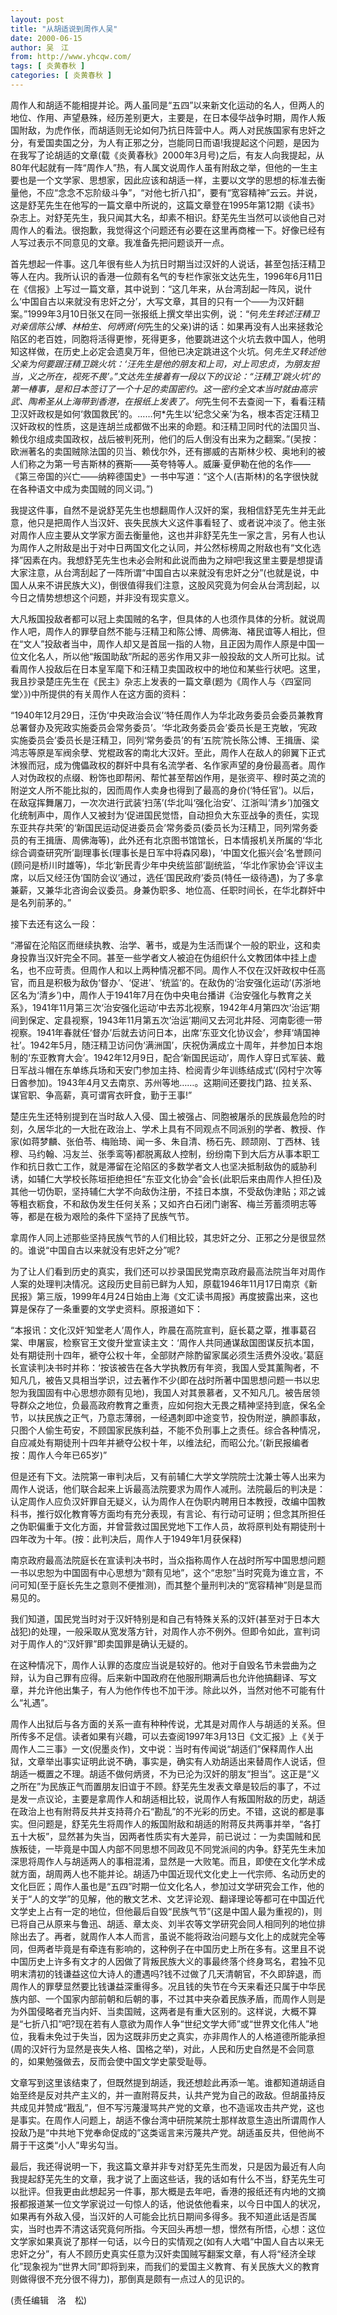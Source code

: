 ```yaml
---
layout: post
title: "从胡适说到周作人吴"
date: 2000-06-15
author: 吴　江
from: http://www.yhcqw.com/
tags: [ 炎黄春秋 ]
categories: [ 炎黄春秋 ]
---
```





周作人和胡适不能相提并论。两人虽同是“五四”以来新文化运动的名人，但两人的地位、作用、声望悬殊，经历差别更大，主要是，在日本侵华战争时期，周作人叛国附敌，为虎作伥，而胡适则无论如何乃抗日阵营中人。两人对民族国家有忠奸之分，有爱国卖国之分，为人有正邪之分，岂能同日而语!我提起这个问题，是因为在我写了论胡适的文章(载《炎黄春秋》2000年3月号)之后，有友人向我提起，从80年代起就有一阵“周作人”热，有人属文说周作人虽有附敌之举，但他的一生主要也是一个文学家、思想家，因此应该和胡适一样，主要以文学的思想的标准去衡量他，不应“念念不忘阶级斗争”，“对他七折八扣”，要有“宽容精神”云云。并说，这是舒芜先生在他写的一篇文章中所说的，这篇文章登在1995年第12期《读书》杂志上。对舒芜先生，我只闻其大名，却素不相识。舒芜先生当然可以谈他自己对周作人的看法。很抱歉，我觉得这个问题还有必要在这里再商榷一下。好像已经有人写过表示不同意见的文章。我准备先把问题谈开一点。


首先想起一件事。这几年很有些人为抗日时期当过汉奸的人说话，甚至包括汪精卫等人在内。我所认识的香港一位颇有名气的专栏作家张文达先生，1996年6月11日在《信报》上写过一篇文章，其中说到：“这几年来，从台湾刮起一阵风，说什么‘中国自古以来就没有忠奸之分’，大写文章，其目的只有一个——为汉奸翻案。”1999年3月10日张又在同一张报纸上撰文举出实例，说：“何*先生转述汪精卫对亲信陈公博、林柏生、何炳贤(何*先生的父亲)讲的话：如果再没有人出来拯救沦陷区的老百姓，同胞将活得更惨，死得更多，他要跳进这个火坑去救中国人，他明知这样做，在历史上必定会遗臭万年，但他已决定跳进这个火坑。何*先生又转述他父亲为何要跟汪精卫跳火坑：‘汪先生是他的朋友和上司，对上司忠贞，为朋友担当，义之所在，视死不畏’。”文达先生接着有一段以下的议论：“汪精卫‘跳火坑’的第一椿事，是和日本签订了一个十足的卖国密约。这一密约全文本当时就由高宗武、陶希圣从上海带到香港，在报纸上发表了。何*先生何不去查阅一下，看看汪精卫汉奸政权是如何‘救国救民’的。……何*先生以‘纪念父亲’为名，根本否定汪精卫汉奸政权的性质，这是连胡兰成都做不出来的命题。和汪精卫同时代的法国贝当、赖伐尔组成卖国政权，战后被判死刑，他们的后人倒没有出来为之翻案。”(吴按：欧洲著名的卖国贼除法国的贝当、赖伐尔外，还有挪威的吉斯林少校、奥地利的被人们称之为第一号吉斯林的赛斯——英夸特等人。威廉·夏伊勒在他的名作——《第三帝国的兴亡——纳粹德国史》一书中写道：“这个人(吉斯林)的名字很快就在各种语文中成为卖国贼的同义词。”)


我提这件事，自然不是说舒芜先生也想翻周作人汉奸的案，我相信舒芜先生并无此意，他只是把周作人当汉奸、丧失民族大义这件事看轻了、或者说冲淡了。他主张对周作人应主要从文学家方面去衡量他，这也并非舒芜先生一家之言，另有人也认为周作人之附敌是出于对中日两国文化之认同，并公然标榜周之附敌也有“文化选择”因素在内。我想舒芜先生也未必会附和此说而曲为之辩吧!我这里主要是想提请大家注意，从台湾刮起了一阵所谓“中国自古以来就没有忠奸之分”(也就是说，中国人从来不讲民族大义)，倒很值得我们注意，这股风究竟为何会从台湾刮起，以今日之情势想想这个问题，并非没有现实意义。


大凡叛国投敌者都可以冠上卖国贼的名字，但具体的人也须作具体的分析。就说周作人吧，周作人的罪孽自然不能与汪精卫和陈公博、周佛海、褚民谊等人相比，但在“文人”投敌者当中，周作人却又是首屈一指的人物，且正因为周作人原是中国一位文化名人，所以他“叛国助敌”所起的恶劣作用又非一般投敌的文人所可比拟。试看周作人投敌后在日本皇军麾下和汪精卫卖国政权中的地位和某些行状吧。这里，我且抄录楚庄先生在《民主》杂志上发表的一篇文章(题为《周作人与〈四室同堂〉》)中所提供的有关周作人在这方面的资料：


“1940年12月29日，汪伪‘中央政治会议’‘特任周作人为华北政务委员会委员兼教育总署督办及宪政实施委员会常务委员’。‘华北政务委员会’委员长是王克敏，‘宪政实施委员会’委员长是汪精卫，同列‘常务委员’的有‘五院’院长陈公博、王揖唐、梁鸿志等原是军阀余孽、党棍政客的南北大汉奸。至此，周作人在敌人的卵翼下正式沐猴而冠，成为傀儡政权的群奸中具有名流学者、名作家声望的身份最高者。周作人对伪政权的点缀、粉饰也即帮闲、帮忙甚至帮凶作用，是张资平、穆时英之流的附逆文人所不能比拟的，因而周作人卖身也得到了最高的身价(‘特任官’)。以后，在敌寇挥舞屠刀，一次次进行武装‘扫荡’(华北叫‘强化治安’、江浙叫‘清乡’)加强文化统制声中，周作人又被封为‘促进国民觉悟，自动担负大东亚战争的责任，实现东亚共存共荣’的‘新国民运动促进委员会’常务委员(委员长为汪精卫，同列常务委员的有王揖唐、周佛海等)，此外还有北京图书馆馆长，日本情报机关所属的‘华北综合调查研究所’副理事长(理事长是日军中将森冈皋)，‘中国文化振兴会’名誉顾问(顾问是桥川时雄等)，华北‘新民青少年中央统监部’副统监，‘华北作家协会’评议主席，以后又经汪伪‘国防会议’通过，选任‘国民政府’委员(特任一级待遇)，为了多拿兼薪，又兼华北咨询会议委员。身兼伪职多、地位高、任职时间长，在华北群奸中是名列前茅的。”

接下去还有这么一段：


“滞留在沦陷区而继续执教、治学、著书，或是为生活而谋个一般的职业，这和卖身投靠当汉奸完全不同。甚至一些学者文人被迫在伪组织什么文教团体中挂上虚名，也不应苛责。但周作人和以上两种情况都不同。周作人不仅在汉奸政权中任高官，而且是积极为敌伪‘督办’、‘促进’、‘统监’的。在敌伪的‘治安强化运动’(苏浙地区名为‘清乡’)中，周作人于1941年7月在伪中央电台播讲《治安强化与教育之关系》，1941年11月第三次‘治安强化运动’中去苏北视察，1942年4月第四次‘治运’期间到保定、定县视察，1943年11月第五次‘治运’期间又去河北井陉、河南彰德一带视察。1941年春就任‘督办’后就去访问日本，出席‘东亚文化协议会’，参拜‘靖国神社’。1942年5月，随汪精卫访问伪‘满洲国’，庆祝伪满成立十周年，并参加日本炮制的‘东亚教育大会’。1942年12月9日，配合‘新国民运动’，周作人穿日式军装、戴日军战斗帽在东单练兵场和天安门参加主持、检阅青少年训练结成式’(冈村宁次等日酋参加)。1943年4月又去南京、苏州等地……。这期间还要找门路、拉关系、谋官职、争高薪，真可谓宵衣旰食，勤于王事!”


楚庄先生还特别提到在当时敌人入侵、国土被强占、同胞被屠杀的民族最危险的时刻，久居华北的一大批在政治上、学术上具有不同观点不同派别的学者、教授、作家(如蒋梦麟、张伯苓、梅贻琦、闻一多、朱自清、杨石先、顾颉刚、丁西林、钱穆、马约翰、冯友兰、张季鸾等)都脱离敌人控制，纷纷南下到大后方从事本职工作和抗日救亡工作，就是滞留在沦陷区的多数学者文人也坚决抵制敌伪的威胁利诱，如辅仁大学校长陈垣拒绝担任“东亚文化协会”会长(此职后来由周作人担任)及其他一切伪职，坚持辅仁大学不向敌伪注册，不挂日本旗，不受敌伪津贴；邓之诚等粗衣粝食，不和敌伪发生任何关系；又如齐白石闭门谢客、梅兰芳蓄须明志等等，都是在极为艰险的条件下坚持了民族气节。

拿周作人同上述那些坚持民族气节的人们相比较，其忠奸之分、正邪之分是很显然的。谁说“中国自古以来就没有忠奸之分”呢?


为了让人们看到历史的真实，我们还可以抄录国民党南京政府最高法院当年对周作人案的处理判决情况。这段历史目前已鲜为人知，原载1946年11月17日南京《新民报》第三版，1999年4月24日始由上海《文汇读书周报》再度披露出来，这也算是保存了一条重要的文学史资料。原报道如下：


“本报讯：文化汉奸‘知堂老人’周作人，昨晨在高院宣判，庭长葛之覃，推事葛召棠、申屠宸，检察官王文俊升堂宣读主文：‘周作人共同通谋敌国图谋反抗本国，处有期徒刑十四年，褫夺公权十年，全部财产除酌留家属必须生活费外没收。’葛庭长宣读判决书时并称：‘按该被告在各大学执教历有年资，我国人受其薰陶者，不知凡几，被告又具相当学识，过去著作不少(即在战时所著中国思想问题一书以忠恕为我国固有中心思想亦颇有见地)，我国人对其景慕者，又不知凡几。被告居领导群众之地位，负最高政府教育之重责，应如何抱大无畏之精神坚持到底，保名全节，以扶民族之正气，乃意志薄弱，一经遇刺即中途变节，投伪附逆，腆颜事敌，只图个人偷生苟安，不顾国家民族利益，不能不负刑事上之责任。综合各种情况，自应减处有期徒刑十四年并褫夺公权十年，以维法纪，而昭公允。’(新民报编者按：周作人今年已65岁)”


但是还有下文。法院第一审判决后，又有前辅仁大学文学院院士沈兼士等人出来为周作人说话，他们联合起来上诉最高法院要求为周作人减刑。法院最后的判决是：认定周作人应负汉奸罪自无疑义，认为周作人在伪职内聘用日本教授，改编中国教科书，推行奴化教育等方面均有充分表现，有言论、有行动可证明；但念其所担任之伪职偏重于文化方面，并曾营救过国民党地下工作人员，故将原判处有期徒刑十四年改为十年。(按：此判决后，周作人于1949年1月获保释)


南京政府最高法院庭长在宣读判决书时，当众指称周作人在战时所写中国思想问题一书以忠恕为中国固有中心思想为“颇有见地”，这个“忠恕”当时究竟为谁立言，不问可知(至于庭长先生之意则不便推测)，而其整个量刑判决的“宽容精神”则是显而易见的。


我们知道，国民党当时对于汉奸特别是和自己有特殊关系的汉奸(甚至对于日本大战犯)的处理，一般采取从宽发落方针，对周作人亦不例外。但即令如此，宣判词对于周作人的“汉奸罪”即卖国罪是确认无疑的。


在这种情况下，周作人认罪的态度应当说是较好的。他对于自毁名节未尝曲为之辩，认为自己罪有应得。后来新中国政府在他服刑期满后也允许他搞翻译、写文章，并允许他出集子，有人为他作传也不加干涉。除此以外，当然对他不可能有什么“礼遇”。


周作人出狱后与各方面的关系一直有种种传说，尤其是对周作人与胡适的关系。但所传多不足信。读者如果有兴趣，可以去查阅1997年3月13日《文汇报》上《关于周作人二三事》一文(倪墨炎作)，文中说：当时有传闻说“胡适们”保释周作人出狱，文章举出事实证明此说不确，事实是，确实有人劝胡适出来替周作人说话，但胡适一概置之不理。胡适不做何炳贤，不为已沦为汉奸的朋友“担当”。这正是“义之所在”为民族正气而置朋友旧谊于不顾。舒芜先生发表文章是较后的事了，不过是发一点议论，主要是拿周作人和胡适相比较，说周作人有叛国附敌的历史，胡适在政治上也有附蒋反共并支持蒋介石“勘乱”的不光彩的历史。不错，这说的都是事实。但问题是，舒芜先生将周作人的叛国附敌和胡适的附蒋反共两事并举，“各打五十大板”，显然甚为失当，因两者性质实有大差异，前已说过：一为卖国贼和民族叛徒，一毕竟是中国人内部不同思想不同政见不同党派间的内争。舒芜先生未加深思将周作人与胡适两人的事相混淆，显然是一大败笔。而且，即使在文化学术成就方面，胡周两人也不能并论。胡适乃中国近现代文化史上一代宗师、名动历史的文化巨匠；周作人虽也是“五四”时期一位文化名人，参加过文学研究会工作，他的关于“人的文学”的见解，他的散文艺术、文艺评论观、翻译理论等都可在中国近代文学史上占有一定的地位，但他最后自毁“民族气节”(这是中国人最为重视的)，则已将自己从原来与鲁迅、胡适、章太炎、刘半农等文学研究会同人相同列的地位排除出去了。再者，就周作人本人而言，虽说不能将政治问题与文化上的成就完全等同，但两者毕竟是有牵连有影响的，这种例子在中国历史上所在多有。这里且不说中国历史上许多有文才的人因做了背叛民族大义的事最终落个终身骂名，君独不见明末清初的钱谦益这位大诗人的遭遇吗?钱不过做了几天清朝官，不久即辞退，而周作人的罪孽显然要比钱谦益深重得多。况且钱的失节在今天来看还只属于中华民族内部、一个国家内部前朝和后朝的事，不过其中夹杂着民族矛盾，而周作人则是为外国侵略者充当内奸、当卖国贼，这两者是有重大区别的。这样说，大概不算是“七折八扣”吧?现在若有人意欲为周作人争“世纪文学大师”或“世界文化伟人”地位，我看未免过于失当，因为这既非历史之真实，亦非周作人的人格道德所能承担(周的汉奸行为显然是丧失人格、国格之举)，对此，人民和历史自然是不会同意的，如果勉强做去，反而会使中国文学史蒙受耻辱。


文章写到这里该结束了，但既然提到胡适，我还想趁此再添一笔。谁都知道胡适自始至终是反对共产主义的，并一直附蒋反共，认共产党为自己的政敌。但胡虽持反共成见并赞成“戡乱”，但不写污蔑漫骂共产党的文章，也不造谣攻击共产党，这也是事实。在周作人问题上，胡适不像台湾中研院某院士那样故意生造出所谓周作人投敌乃是“中共地下党奉命促成的”这类谣言来污蔑共产党。胡适虽反共，但他尚不屑于干这类“小人”卑劣勾当。


最后，我还得说明一下，我这篇文章并非专对舒芜先生而发，只是因为最近有人向我提起舒芜先生的文章，我才说了上面这些话，我的话如有什么不当，舒芜先生可以批评。但我更由此想起另一件事，那大概是去年吧，香港的报纸还有内地的文摘报都报道某一位文学家说过一句惊人的话，他说依他看来，以今日中国人的状况，如果再有外敌入侵，当汉奸的人可能会比抗日期间多得多。我不知道此话是否属实，当时也弄不清这话究竟何所指。今天回头再想一想，憬然有所悟，心想：这位文学家如果真说了那样一句话，以今日的实情观之(如有人大唱“中国人自古以来无忠奸之分”，有人不顾历史真实任意为汉奸卖国贼写翻案文章，有人将“经济全球化”现象视为“世界大同”即将到来，而我们的爱国主义教育、有关民族大义的教育则做得很不充分很不得力)，那倒真是颇有一点过人的见识的。

(责任编辑　洛　松)


